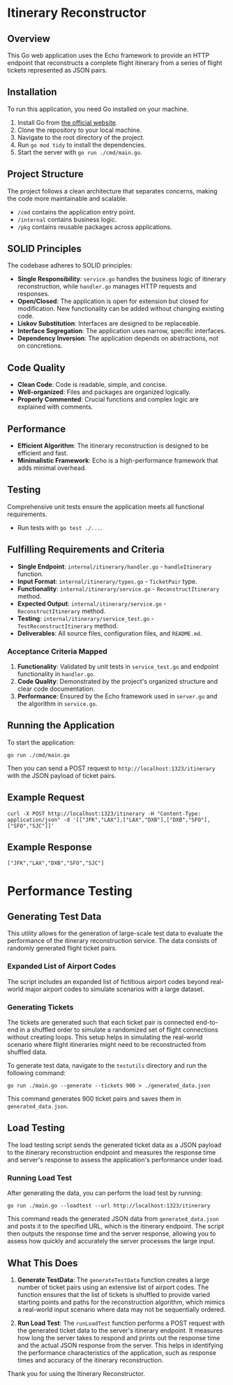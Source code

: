 
# Itinerary Reconstructor

## Overview
This Go web application uses the Echo framework to provide an HTTP endpoint that reconstructs a complete flight itinerary from a series of flight tickets represented as JSON pairs.

## Installation
To run this application, you need Go installed on your machine.

1. Install Go from [the official website](https://golang.org/dl/).
2. Clone the repository to your local machine.
3. Navigate to the root directory of the project.
4. Run `go mod tidy` to install the dependencies.
5. Start the server with `go run ./cmd/main.go`.

## Project Structure
The project follows a clean architecture that separates concerns, making the code more maintainable and scalable.

- `/cmd` contains the application entry point.
- `/internal` contains business logic.
- `/pkg` contains reusable packages across applications.

## SOLID Principles
The codebase adheres to SOLID principles:

- **Single Responsibility**: `service.go` handles the business logic of itinerary reconstruction, while `handler.go` manages HTTP requests and responses.
- **Open/Closed**: The application is open for extension but closed for modification. New functionality can be added without changing existing code.
- **Liskov Substitution**: Interfaces are designed to be replaceable.
- **Interface Segregation**: The application uses narrow, specific interfaces.
- **Dependency Inversion**: The application depends on abstractions, not on concretions.

## Code Quality
- **Clean Code**: Code is readable, simple, and concise.
- **Well-organized**: Files and packages are organized logically.
- **Properly Commented**: Crucial functions and complex logic are explained with comments.

## Performance
- **Efficient Algorithm**: The itinerary reconstruction is designed to be efficient and fast.
- **Minimalistic Framework**: Echo is a high-performance framework that adds minimal overhead.

## Testing
Comprehensive unit tests ensure the application meets all functional requirements.

- Run tests with `go test ./...`.

## Fulfilling Requirements and Criteria
- **Single Endpoint**: `internal/itinerary/handler.go` - `handleItinerary` function.
- **Input Format**: `internal/itinerary/types.go` - `TicketPair` type.
- **Functionality**: `internal/itinerary/service.go` - `ReconstructItinerary` method.
- **Expected Output**: `internal/itinerary/service.go` - `ReconstructItinerary` method.
- **Testing**: `internal/itinerary/service_test.go` - `TestReconstructItinerary` method.
- **Deliverables**: All source files, configuration files, and `README.md`.

### Acceptance Criteria Mapped
1. **Functionality**: Validated by unit tests in `service_test.go` and endpoint functionality in `handler.go`.
2. **Code Quality**: Demonstrated by the project's organized structure and clear code documentation.
3. **Performance**: Ensured by the Echo framework used in `server.go` and the algorithm in `service.go`.

## Running the Application
To start the application:

```
go run ./cmd/main.go
```

Then you can send a POST request to `http://localhost:1323/itinerary` with the JSON payload of ticket pairs.

## Example Request

```
curl -X POST http://localhost:1323/itinerary -H "Content-Type: application/json" -d '[["JFK","LAX"],["LAX","DXB"],["DXB","SFO"],["SFO","SJC"]]'
```

## Example Response

```
["JFK","LAX","DXB","SFO","SJC"]
```

# Performance Testing

## Generating Test Data

This utility allows for the generation of large-scale test data to evaluate the performance of the itinerary reconstruction service. The data consists of randomly generated flight ticket pairs.

### Expanded List of Airport Codes

The script includes an expanded list of fictitious airport codes beyond real-world major airport codes to simulate scenarios with a large dataset.

### Generating Tickets

The tickets are generated such that each ticket pair is connected end-to-end in a shuffled order to simulate a randomized set of flight connections without creating loops. This setup helps in simulating the real-world scenario where flight itineraries might need to be reconstructed from shuffled data.

To generate test data, navigate to the `testutils` directory and run the following command:

    go run ./main.go --generate --tickets 900 > ./generated_data.json

This command generates 900 ticket pairs and saves them in `generated_data.json`.

## Load Testing

The load testing script sends the generated ticket data as a JSON payload to the itinerary reconstruction endpoint and measures the response time and server's response to assess the application's performance under load.

### Running Load Test

After generating the data, you can perform the load test by running:

    go run ./main.go --loadtest --url http://localhost:1323/itinerary

This command reads the generated JSON data from `generated_data.json` and posts it to the specified URL, which is the itinerary endpoint. The script then outputs the response time and the server response, allowing you to assess how quickly and accurately the server processes the large input.

## What This Does

1. **Generate TestData**: The `generateTestData` function creates a large number of ticket pairs using an extensive list of airport codes. The function ensures that the list of tickets is shuffled to provide varied starting points and paths for the reconstruction algorithm, which mimics a real-world input scenario where data may not be sequentially ordered.

2. **Run Load Test**: The `runLoadTest` function performs a POST request with the generated ticket data to the server's itinerary endpoint. It measures how long the server takes to respond and prints out the response time and the actual JSON response from the server. This helps in identifying the performance characteristics of the application, such as response times and accuracy of the itinerary reconstruction.


Thank you for using the Itinerary Reconstructor.
